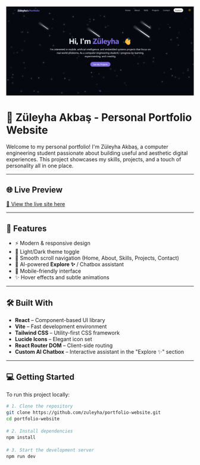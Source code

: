 <p align="center">
  <img src="src\assets\screen\sc.png" alt="Züleyha Portfolio" />
</p>

# 💫 Züleyha Akbaş - Personal Portfolio Website

Welcome to my personal portfolio! I'm Züleyha Akbaş, a computer engineering student passionate about building useful and aesthetic digital experiences. This project showcases my skills, projects, and a touch of personality all in one place.

---

## 🌐 Live Preview

[🔗 View the live site here](https://your-deployment-link.com)

---

## 🚀 Features

- ⚡️ Modern & responsive design
- 🌙 Light/Dark theme toggle
- 🔗 Smooth scroll navigation (Home, About, Skills, Projects, Contact)
- 💬 AI-powered **Explore ✨** / Chatbox assistant
- 📱 Mobile-friendly interface
- ✨ Hover effects and subtle animations

---

## 🛠️ Built With

- **React** – Component-based UI library
- **Vite** – Fast development environment
- **Tailwind CSS** – Utility-first CSS framework
- **Lucide Icons** – Elegant icon set
- **React Router DOM** – Client-side routing
- **Custom AI Chatbox** – Interactive assistant in the "Explore ✨" section

---

## 💻 Getting Started

To run this project locally:

```bash
# 1. Clone the repository
git clone https://github.com/zuleyha/portfolio-website.git
cd portfolio-website

# 2. Install dependencies
npm install

# 3. Start the development server
npm run dev
